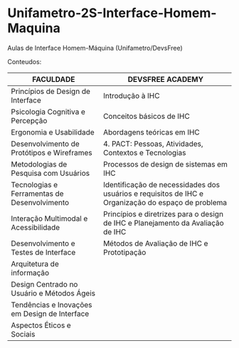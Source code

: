# Unifametro-2S-Interface-Homem-Maquina
Aulas de Interface Homem-Máquina (Unifametro/DevsFree)

Conteudos: 

|FACULDADE | DEVSFREE ACADEMY|
|----------|-----------------|
|Princípios de Design de Interface|Introdução à IHC|
|Psicologia Cognitiva e Percepção|Conceitos básicos de IHC|
|Ergonomia e Usabilidade|Abordagens teóricas em IHC|
|Desenvolvimento de Protótipos e Wireframes|4. PACT: Pessoas, Atividades, Contextos e Tecnologias|
|Metodologias de Pesquisa com Usuários|Processos de design de sistemas em IHC|
|Tecnologias e Ferramentas de Desenvolvimento| Identificação de necessidades dos usuários e requisitos de IHC e Organização do espaço de problema|
|Interação Multimodal e Acessibilidade|Princípios e diretrizes para o design de IHC e Planejamento da Avaliação de IHC|
|Desenvolvimento e Testes de Interface|Métodos de Avaliação de IHC e Prototipação|
|Arquitetura de informação||
|Design Centrado no Usuário e Métodos Ágeis||
|Tendências e Inovações em Design de Interface||
|Aspectos Éticos e Sociais||
